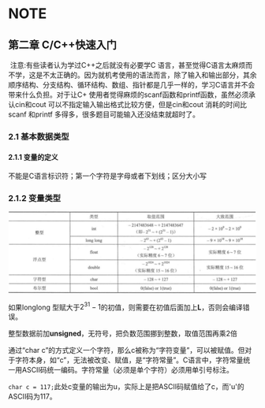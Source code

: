 # NOTE

## 第二章 C/C++快速入门

​	注意:有些读者认为学过C++之后就没有必要学C 语言，甚至觉得C语言太麻烦而不学，这是不太正确的。因为就机考使用的语法而言，除了输入和输出部分，其余顺序结构、分支结构、循环结构、数组、指针都是几乎一样的，学习C语言并不会带来什么负担。对于让C+ 使用者觉得麻烦的scanf函数和printf函数，虽然必须承认cin和cout 可以不指定输入输出格式比较方便，但是cin和cout 消耗的时间比scanf 和printf 多得多，很多题目可能输入还没结束就超时了。

### 2.1 基本数据类型

#### 2.1.1 变量的定义

不能是C语言标识符；第一个字符是字母或者下划线；区分大小写

### 2.1.2 变量类型

![image-20240808231117625](./NOTE.assets/image-20240808231117625.png)

如果longlong 型赋大于$2^{31}-1$的初值，则需要在初值后面加上**L**，否则会编译错误。

整型数据前加**unsigned**，无符号，把负数范围挪到整数，取值范围再乘2倍

通过“char c”的方式定义一个字符，那么c被称为“字符变量”，可以被赋值。但对于字符本身，如“c”，无法被改变、赋值，是“字符常量”。C语言中，字符常量统一用ASCII码统一编码。字符常量（必须是单个字符）必须用单引号标注。

`char c = 117;`此处c变量的输出为u，实际上是把ASCII码赋值给了c，而'u'的ASCII码为117。